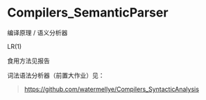 # Compilers_SemanticParser
编译原理 / 语义分析器

LR(1)

食用方法见报告

词法语法分析器（前置大作业）见：
>https://github.com/watermellye/Compilers_SyntacticAnalysis
